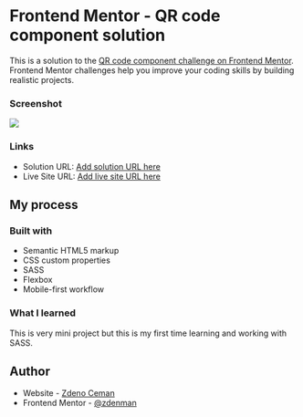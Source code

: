 # Frontend Mentor - QR code component solution

This is a solution to the [QR code component challenge on Frontend Mentor](https://www.frontendmentor.io/challenges/qr-code-component-iux_sIO_H). Frontend Mentor challenges help you improve your coding skills by building realistic projects. 

### Screenshot

![](./images/screenshot.jpg)

### Links

- Solution URL: [Add solution URL here](https://github.com/zdenman/QR-code-component)
- Live Site URL: [Add live site URL here](http://qr-code-component-zdenman.vercel.app/)

## My process

### Built with

- Semantic HTML5 markup
- CSS custom properties
- SASS
- Flexbox
- Mobile-first workflow


### What I learned

This is very mini project but this is my first time learning and working with SASS.

## Author

- Website - [Zdeno Ceman](https://www.zdenoceman.com)
- Frontend Mentor - [@zdenman](https://www.frontendmentor.io/profile/zdenman)


